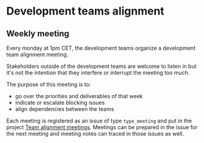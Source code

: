 # Development teams alignment

## Weekly meeting

Every monday at 1pm CET, the development teams organize a development team alignment meeting.

Stakeholders  outside of the development teams are welcome to listen in but it's not the intention that they interfere or interrupt the meeting too much.

The purpose of this meeting is to:

- go over the priorities and deliverables of that week
- indicate or escalate blocking issues
- align dependencies between the teams

Each meeting is registered as an issue of type `type_meeting` and put in the project [Team alignment meetings](https://github.com/threefoldtech/home/projects/4).
Meetings can be prepared in the issue for the next meeting and meeting notes can traced in those issues as well.
